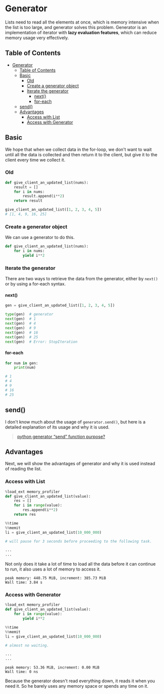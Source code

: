 # Generator

Lists need to read all the elements at once, which is memory intensive when the list is too large, and generator solves this problem. Generator is an implementation of iterator with **lazy evaluation features**, which can reduce memory usage very effectively. 

## Table of Contents

* [Generator](#generator)
  * [Table of Contents](#table-of-contents)
  * [Basic](#basic)
    * [Old](#old)
    * [Create a generator object](#create-a-generator-object)
    * [Iterate the generator](#iterate-the-generator)
      * [next()](#next)
      * [for-each](#for-each)
  * [send()](#send)
  * [Advantages](#advantages)
    * [Access with List](#access-with-list)
    * [Access with Generator](#access-with-generator)

## Basic

We hope that when we collect data in the for-loop, we don't want to wait until all the data is collected and then return it to the client, but give it to the client every time we collect it.

### Old

``` py
def give_client_an_updated_list(nums):
    result = []
    for i in nums:
        result.append(i**2)
    return result

give_client_an_updated_list([1, 2, 3, 4, 5])
# [1, 4, 9, 16, 25]
```

### Create a generator object

We can use a generator to do this.

``` py
def give_client_an_updated_list(nums):
    for i in nums:
        yield i**2
```

### Iterate the generator

There are two ways to retrieve the data from the generator, either by `next()` or by using a for-each syntax.

#### next()

``` py
gen = give_client_an_updated_list([1, 2, 3, 4, 5])

type(gen)  # generator
next(gen)  # 1
next(gen)  # 4
next(gen)  # 9
next(gen)  # 16
next(gen)  # 25
next(gen)  # Error: StopIteration
```

#### for-each

``` py
for num in gen:
    print(num)

# 1
# 4
# 9
# 16
# 25
```

## send()

I don't know much about the usage of `generator.send()`, but here is a detailed explanation of its usage and why it is used.

> [python generator “send” function purpose?](https://stackoverflow.com/questions/19302530/python-generator-send-function-purpose)

## Advantages

Next, we will show the advantages of generator and why it is used instead of reading the list.

### Access with List 

``` py
%load_ext memory_profiler
def give_client_an_updated_list(value):
    res = []
    for i in range(value):
        res.append(i**2)
    return res
```

``` py
%%time
%%memit
li = give_client_an_updated_list(10_000_000)

# will pause for 3 seconds before proceeding to the following task.

...
...
```

Not only does it take a lot of time to load all the data before it can continue to run, it also uses a lot of memory to access it.

```
peak memory: 440.75 MiB, increment: 385.73 MiB
Wall time: 3.84 s
```

### Access with Generator 

``` py
%load_ext memory_profiler
def give_client_an_updated_list(value):
    for i in range(value):
        yield i**2
```

``` py
%%time
%%memit
li = give_client_an_updated_list(10_000_000)

# almost no waiting.

...
...
```

```
peak memory: 53.36 MiB, increment: 0.00 MiB
Wall time: 0 ns
```

Because the generator doesn't read everything down, it reads it when you need it. So he barely uses any memory space or spends any time on it.
